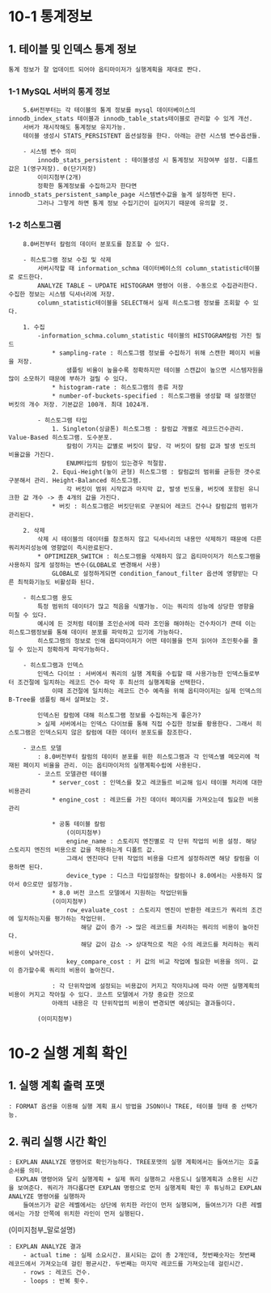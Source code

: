 # 10-1 통계정보
 
##	1. 테이블 및 인덱스 통계 정보
    통계 정보가 잘 업데이트 되어야 옵티마이저가 실행계획을 제대로 짠다. 
###    1-1 MySQL 서버의 통계 정보
        5.6버전부터는 각 테이블의 통계 정보를 mysql 데이터베이스의 innodb_index_stats 테이블과 innodb_table_stats테이블로 관리할 수 있게 개선.
        서버가 재시작해도 통계정보 유지가능.
        테이블 생성시 STATS_PERSISTENT 옵션설정을 한다. 아래는 관련 시스템 변수옵션들.

        - 시스템 변수 의미
		    innodb_stats_persistent : 테이블생성 시 통계정보 저장여부 설정. 디폴트값은 1(영구저장). 0(단기저장)
			이미지첨부(2개)
            정확한 통계정보를 수집하고자 한다면 innodb_stats_persistent_sample_page 시스템변수값을 높게 설정하면 된다. 
            그러나 그렇게 하면 통계 정보 수집기간이 길어지기 때문에 유의할 것.
###    1-2 히스토그램
        8.0버전부터 칼럼의 데이터 분포도를 참조할 수 있다.
        
        - 히스토그램 정보 수집 및 삭제
            서버시작할 때 information_schma 데이터베이스의 column_statistic테이블로 로드한다.
            ANALYZE TABLE ~ UPDATE HISTOGRAM 명령어 이용. 수동으로 수집관리한다.수집한 정보는 시스템 딕셔너리에 저장.
            column_statistic테이블을 SELECT해서 실제 히스토그램 정보를 조회할 수 있다.
		   
        1. 수집
            -information_schma.column_statistic 테이블의 HISTOGRAM칼럼 가진 필드
                * sampling-rate : 히스토그램 정보를 수집하기 위해 스캔한 페이지 비율을 저장. 
                    샘플링 비율이 높을수록 정확하지만 테이블 스캔값이 높으면 시스템자원을 많이 소모하기 때문에 부하가 걸릴 수 있다.
                * histogram-rate : 히스토그램의 종류 저장
                * number-of-buckets-specified : 히스토그램을 생성할 때 설정했던 버킷의 개수 저장. 기본값은 100개. 최대 1024개.

            - 히스토그램 타입
                1. Singleton(싱글톤) 히스토그램 : 칼럼값 개별로 레코드건수관리. Value-Based 히스토그램. 도수분포.
                    칼럼이 가지는 값별로 버킷이 할당. 각 버킷이 칼럼 값과 발생 빈도의 비율값을 가진다.
                    ENUM타입의 칼럼이 있는경우 적절함.
                2. Equi-Height(높이 균형) 히스토그램 : 칼럼값의 범위를 균등한 갯수로 구분해서 관리. Height-Balanced 히스토그램.
                    각 버킷이 범위 시작값과 마지막 값, 발생 빈도율, 버킷에 포함된 유니크한 값 개수 -> 총 4개의 값을 가진다.
                * 버킷 : 히스토그램은 버킷단위로 구분되어 레코드 건수나 칼럼값의 범위가 관리된다.

        2. 삭제
            삭제 시 테이블의 데이터를 참조하지 않고 딕셔너리의 내용만 삭제하기 때문에 다른 쿼리처리성능에 영향없이 즉시완료된다.
            * OPTIMIZER_SWITCH : 히스토그램을 삭제하지 않고 옵티마이저가 히스토그램을 사용하지 않게 설정하는 변수(GLOBAL로 변경해서 사용)
                GLOBAL로 설정하게되면 condition_fanout_filter 옵션에 영향받는 다른 최적화기능도 비활성화 된다.
		
        - 히스토그램 용도
            특정 범위의 데이터가 많고 적음을 식별가능. 이는 쿼리의 성능에 상당한 영향을 미칠 수 있다.
            예시에 든 것처럼 테이블 조인순서에 따라 조인을 해야하는 건수차이가 큰테 이는 히스토그램정보를 통해 데이터 분포를 파악하고 있기에 가능하다.
            히스토그램의 정보로 인해 옵티마이저가 어떤 테이블을 먼저 읽어야 조인횟수를 줄일 수 있는지 정확하게 파악가능하다.

        - 히스토그램과 인덱스
            인덱스 다이브 : 서버에서 쿼리의 실행 계획을 수립할 때 사용가능한 인덱스들로부터 조건절에 일치하는 레코드 건수 파악 후 최선의 실행계획을 선택한다.
                이때 조건절에 일치하는 레코드 건수 예측을 위해 옵티마이저는 실제 인덱스의 B-Tree를 샘플링 해서 살펴보는 것.

            인덱스된 칼럼에 대해 히스토그램 정보를 수집하는게 좋은가?
            > 실제 서버에서는 인덱스 다이브를 통해 직접 수집한 정보를 황용한다. 그래서 히스토그램은 인덱스되지 않은 칼럼에 대한 데이터 분포도를 참조한다.

        - 코스트 모델
            : 8.0버전부터 칼럼의 데이터 분포를 위한 히스토그램과 각 인덱스별 메모리에 적재된 페이지 비율을 관리. 이는 옵티마이저의 실행계획수립에 사용된다.
            - 코스트 모델관련 테이블
                * server_cost : 인덱스를 찾고 레코들르 비교해 임시 테이블 처리에 대한 비용관리
                * engine_cost : 레코드를 가진 데이터 페이지를 가져오는데 필요한 비용관리

                * 공통 테이블 칼럼
                    (이미지첨부)
                    engine_name : 스토리지 엔진별로 각 단위 작업의 비용 설정. 해당 스토리지 엔진의 비용으로 값을 적용하는게 디폴트 값.
                    그래서 엔진마다 단위 작업의 비용을 다르게 설정하려면 해당 칼럼을 이용하면 된다.
                    device_type : 디스크 타입설정하는 칼럼이나 8.0에서는 사용하지 않아서 0으로만 설정가능.
                * 8.0 버전 코스트 모델에서 지원하는 작업단위들
				(이미지첨부)
                    row_evaluate_cost : 스토리지 엔진이 반환한 레코드가 쿼리의 조건에 일치하는지를 평가하는 작업단위. 
                        해당 값이 증가 -> 많은 레코드를 처리하는 쿼리의 비용이 높아진다.
                        해당 값이 감소 -> 상대적으로 적은 수의 레코드를 처리하는 쿼리 비용이 낮아진다.
                    key_compare_cost : 키 값의 비교 작업에 필요한 비용을 의미. 값이 증가할수록 쿼리의 비용이 높아진다.

                : 각 단위작업에 설정되는 비용값이 커지고 작아지냐에 따라 어떤 실행계획의 비용이 커지고 작아질 수 있다. 코스트 모델에서 가장 중요한 것으로
                아래의 내용은 각 단위작업의 비용이 변경되면 예상되는 결과들이다. 
			
			(이미지첨부)
# 10-2 실행 계획 확인

##	1. 실행 계획 출력 포맷
    : FORMAT 옵션을 이용해 실행 계획 표시 방법을 JSON이나 TREE, 테이블 형태 중 선택가능.
##	2. 쿼리 실행 시간 확인
    : EXPLAN ANALYZE 명령어로 확인가능하다. TREE포맷의 실행 계획에서는 들여쓰기는 호출순서를 의미. 
	  EXPLAN 명령어와 달리 실행계획 + 실제 쿼리 실행하고 사용도니 실행계획과 소용된 시간을 보여준다. 쿼리가 까다롭다면 EXPLAN 명령으로 먼저 실행계획 확인 후 튜닝하고 EXPLAN ANALYZE 명령어를 실행하자
        들여쓰기가 같은 레벨에서는 상단에 위치한 라인이 먼저 실행되며, 들여쓰기가 다른 레벨에서는 가장 안쪽에 위치한 라인이 먼저 실행된다.

(이미지첨부_말로설명)

    : EXPLAN ANALYZE 결과
        - actual time : 실제 소요시간. 표시되는 값이 총 2개인데, 첫번째숫자는 첫번째 레코드에서 가져오는데 걸린 평균시간. 두번째는 마지막 레코드를 가져오는데 걸린시간.
        - rows : 레코드 건수.
        - loops : 반복 횟수. 
